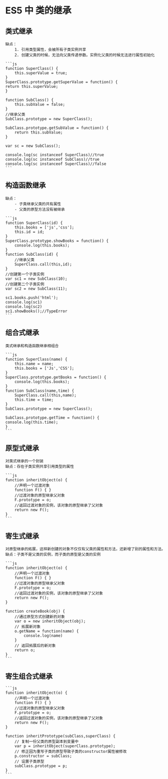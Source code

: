 # ES5 中 类的继承

## 类式继承

    缺点：
        1. 引用类型属性，会被所有子类实例共享
        2. 创建父类的时候，无法向父类传递参数。实例化父类的时候无法进行属性初始化

    ```js
    function SuperClass() {
        this.superValue = true;
    }
    SuperClass.prototype.getSuperValue = function() {
    return this.superValue;
    }

    function SubClass() {
        this.subValue = false;
    }
    //继承父类
    SubClass.prototype = new SuperClass();

    SubClass.prototype.getSubValue = function() {
        return this.subValue;
    }

    var sc = new SubClass();

    console.log(sc instanceof SuperClass)//true
    console.log(sc instanceof SubClass)//true
    console.log(sc instanceof SuperClass)//false
    ```

## 构造函数继承

    缺点：
        - 子类继承父类的共有属性
        - 父类的原型方法没有被继承

    ```js
    function SuperClass(id) {
        this.books = ['js','css'];
        this.id = id;
    }
    SuperClass.prototype.showBooks = function() {
        console.log(this.books);
    }
    function SubClass(id) {
        //继承父类
        SuperClass.call(this,id);
    }
    //创建第一个子类实例
    var sc1 = new SubClass(10);
    //创建第二个子类实例
    var sc2 = new SubClass(11);

    sc1.books.push('html');
    console.log(sc1)
    console.log(sc2)
    sc1.showBooks();//TypeError
    ```

## 组合式继承

    类式继承和构造函数继承相组合

    ```js
    function SuperClass(name) {
        this.name = name; 
        this.books = ['Js','CSS'];
    }
    SuperClass.prototype.getBooks = function() {
        console.log(this.books);
    }
    function SubClass(name,time) {
        SuperClass.call(this,name);
        this.time = time;
    }
    SubClass.prototype = new SuperClass();

    SubClass.prototype.getTime = function() {
    console.log(this.time);
    }
    ```

## 原型式继承

    对类式继承的一个封装
    缺点：存在子类实例共享引用类型的属性

    ```js
    function inheritObject(o) {
        //声明一个过渡对象
        function F() { }
        //过渡对象的原型继承父对象
        F.prototype = o;
        //返回过渡对象的实例，该对象的原型继承了父对象
        return new F();
    }
    ```

## 寄生式继承

    对原型继承的拓展，这样新创建的对象不仅仅有父类的属性和方法，还新增了别的属性和方法。
    缺点：子类不是父类的实例，而子类的原型是父类的实例

    ```js
    function inheritObject(o) {
        //声明一个过渡对象
        function F() { }
        //过渡对象的原型继承父对象
        F.prototype = o;
        //返回过渡对象的实例，该对象的原型继承了父对象
        return new F();
    }

    function createBook(obj) {
        //通过原型方式创建新的对象
        var o = new inheritObject(obj);
        // 拓展新对象
        o.getName = function(name) {
            console.log(name)
        }
        // 返回拓展后的新对象
        return o;
    }
    ```

## 寄生组合式继承

    ```js
    function inheritObject(o) {
        //声明一个过渡对象
        function F() { }
        //过渡对象的原型继承父对象
        F.prototype = o;
        //返回过渡对象的实例，该对象的原型继承了父对象
        return new F();
    }

    function inheritPrototype(subClass,superClass) {
        // 复制一份父类的原型副本到变量中
        var p = inheritObject(superClass.prototype);
        // 修正因为重写子类的原型导致子类的constructor属性被修改
        p.constructor = subClass;
        // 设置子类原型
        subClass.prototype = p;
    }
    ```
